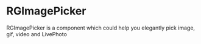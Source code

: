 # RGImagePicker
RGImagePicker is a component which could help you elegantly pick image, gif, video and LivePhoto 
